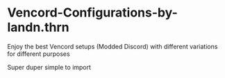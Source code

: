 # Vencord-Configurations-by-landn.thrn
Enjoy the best Vencord setups (Modded Discord) with different variations for different purposes

Super duper simple to import

